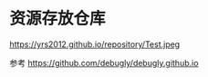 # 资源存放仓库

https://yrs2012.github.io/repository/Test.jpeg


参考
https://github.com/debugly/debugly.github.io
